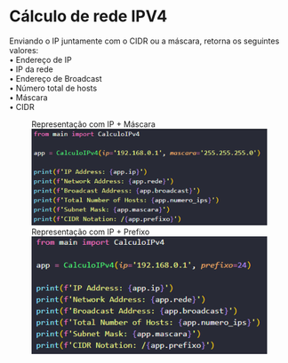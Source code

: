 <h1>Cálculo de rede IPV4</h1>
<p>
    Enviando o IP juntamente com o CIDR ou a máscara, retorna os seguintes valores:<br>
    • Endereço de IP<br>• IP da rede<br>• Endereço de Broadcast<br>• Número total de hosts<br>• Máscara<br>• CIDR
</p>


<figure>
<figcaption>Representação com IP + Máscara</figcaption>
  <img src="src/img1.png">
<figcaption>Representação com IP + Prefixo</figcaption>
  <img src="src/img2.png">
</figure>

